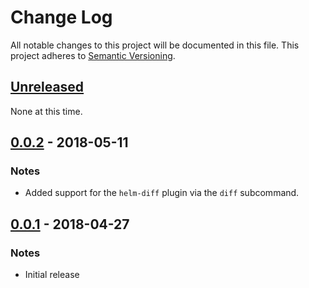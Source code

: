 # Change Log

All notable changes to this project will be documented in this file.
This project adheres to [Semantic Versioning](http://semver.org/).

## [Unreleased]

None at this time.

## [0.0.2] - 2018-05-11

### Notes

- Added support for the `helm-diff` plugin via the `diff` subcommand.

## [0.0.1] - 2018-04-27

### Notes

- Initial release

[Unreleased]: https://github.com/traackr/binnacle/compare/v0.0.2...HEAD
[0.0.2]: https://github.com/traackr/binnacle/tree/0.0.2
[0.0.1]: https://github.com/traackr/binnacle/tree/0.0.1
